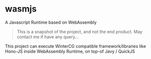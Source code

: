 # wasmjs
A Javascript Runtime based on WebAssembly

> This is a snapshot of the project, and not the end product. May contact me if have any query...

This project can execute WinterCG compatible framework/libraries like Hono-JS inside WebAssembly Runtime, on top-of Javy / QuickJS
